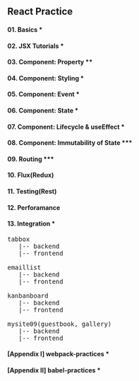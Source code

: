 ## React Practice

#### 01. Basics \*

#### 02. JSX Tutorials \*

#### 03. Component: Property \*\*

#### 04. Component: Styling \*

#### 05. Component: Event \*

#### 06. Component: State **\***

#### 07. Component: Lifecycle & useEffect \*

#### 08. Component: Immutability of State \*\*\*

#### 09. Routing \*\*\*

#### 10. Flux(Redux)

#### 11. Testing(Rest)

#### 12. Perforamance

#### 13. Integration \*

<pre>
tabbox
   |-- backend
   |-- frontend

emaillist
   |-- backend
   |-- frontend

kanbanboard
   |-- backend
   |-- frontend

mysite09(guestbook, gallery)
   |-- backend
   |-- frontend
</pre>

#### [Appendix I] webpack-practices \*

#### [Appendix II] babel-practices \*
